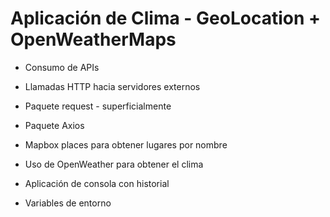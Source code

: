 # Aplicación de Clima - GeoLocation + OpenWeatherMaps


- Consumo de APIs

- Llamadas HTTP hacia servidores externos

- Paquete request - superficialmente

- Paquete Axios

- Mapbox places para obtener lugares por nombre

- Uso de OpenWeather para obtener el clima

- Aplicación de consola con historial

- Variables de entorno